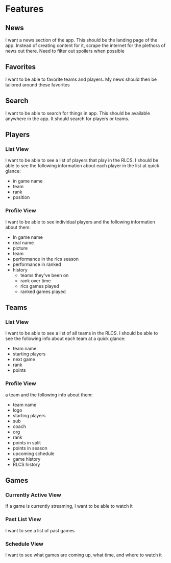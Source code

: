 # Features
## News
I want a news section of the app. This should be the landing page of the app. Instead of creating content for it, scrape 
the internet for the plethora of news out there. Need to filter out spoilers when possible

## Favorites
I want to be able to favorite teams and players. My news should then be tailored around these favorites

## Search
I want to be able to search for things in app. This should be available anywhere in the app. It should search for players
or teams.

## Players
### List View
I want to be able to see a list of players that play in the RLCS. I should be able to see the following information
about each player in the list at quick glance:
- in game name
- team
- rank
- position

### Profile View
I want to be able to see individual players and the following information about them:
- In game name
- real name
- picture
- team
- performance in the rlcs season
- performance in ranked
- history
  - teams they've been on
  - rank over time
  - rlcs games played
  - ranked games played

## Teams
### List View
I want to be able to see a list of all teams in the RLCS. I should be able to see the following info about each team at
a quick glance:
- team name
- starting players
- next game
- rank
- points

### Profile View
a team and the following info about them:
- team name
- logo
- starting players
- sub
- coach
- org
- rank
- points in split
- points in season
- upcoming schedule
- game history
- RLCS history

## Games
### Currently Active View
If a game is currently streaming, I want to be able to watch it

### Past List View
I want to see a list of past games

### Schedule View
I want to see what games are coming up, what time, and where to watch it